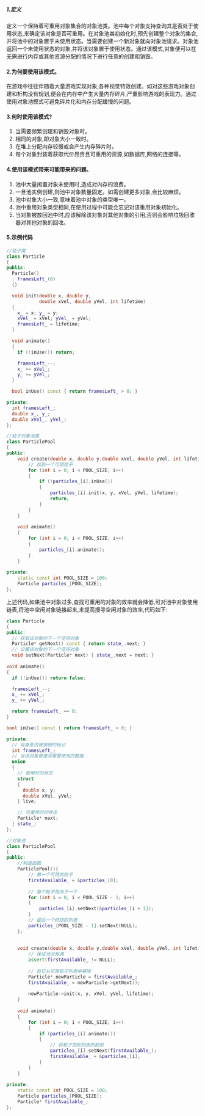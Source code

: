 ##### 1.定义
定义一个保持着可重用对象集合的对象池类。池中每个对象支持查询其是否处于使用状态,来确定该对象是否可重用。在对象池类初始化时,预先创建整个对象的集合,并将池中的对象置于未使用状态。当需要创建一个新对象就向对象池请求。对象池返回一个未使用状态的对象,并将该对象置于使用状态。通过该模式,对象便可以在无需进行内存或其他资源分配的情况下进行任意的创建和销毁。

#### 2.为何要使用该模式。
在游戏中往往伴随着大量游戏实现对象,各种视觉特效创建。如对这些游戏对象创建和析构没有规划,便会在内存中产生大量内存碎片,严重影响游戏的表现力。通过使用对象池模式可避免碎片化和内存分配缓慢的问题。

#### 3.何时使用该模式?
1. 当需要频繁创建和销毁对象时。
2. 相同的对象,即对象大小一致时。
3. 在堆上分配内存较慢或会产生内存碎片时。
4. 每个对象封装着获取代价昂贵且可重用的资源,如数据库,网络的连接等。

#### 4.使用该模式带来可能带来的问题、
1. 池中大量闲置对象未使用时,造成对内存的浪费。
2. 一旦池实例创建,则池中对象数量固定。如需创建更多对象,会比较麻烦。
3. 池中对象大小一致,意味着池中对象的类型唯一。
4. 池中重用对象类型相同,在使用过程中可能会忘记对该重用对象初始化。
5. 当对象被放回池中时,应该解除该对象对其他对象的引用,否则会影响垃圾回收器对其他对象的回收。

#### 5.示例代码
```cpp
//粒子类
class Particle
{
public:
  Particle()
  : framesLeft_(0)
  {}

  void init(double x, double y,
            double xVel, double yVel, int lifetime)
  {
    x_ = x; y_ = y;
    xVel_ = xVel; yVel_ = yVel;
    framesLeft_ = lifetime;
  }

  void animate()
  {
    if (!inUse()) return;

    framesLeft_--;
    x_ += xVel_;
    y_ += yVel_;
  }

  bool inUse() const { return framesLeft_ > 0; }

private:
  int framesLeft_;
  double x_, y_;
  double xVel_, yVel_;
};

//粒子对象池类
class ParticlePool
{
public:
    void create(double x, double y,double xVel, double yVel, int lifetime){
        // 找到一个可用粒子
        for (int i = 0; i < POOL_SIZE; i++)
        {
            if (!particles_[i].inUse())
            {
                particles_[i].init(x, y, xVel, yVel, lifetime);
                return;
            }
        }
    }
    
    void animate()
    {
        for (int i = 0; i < POOL_SIZE; i++)
        {
            particles_[i].animate();
        }
    }
    
private:
    static const int POOL_SIZE = 100;
    Particle particles_[POOL_SIZE];
};
```
上述代码,如果池中对象过多,查找可重用的对象的效率就会降低,可对池中对象使用链表,将池中空闲对象链接起来,来提高搜寻空闲对象的效率,代码如下:
```cpp
class Particle
{
public:
  // 获取该对象的下一个空闲对象
  Particle* getNext() const { return state_.next; }
  // 设置该对象的下一个空闲对象
  void setNext(Particle* next) { state_.next = next; }
  
void animate()
{
  if (!inUse()) return false;

  framesLeft_--;
  x_ += xVel_;
  y_ += yVel_;

  return framesLeft_ == 0;
}

bool inUse() const { return framesLeft_ > 0; }

private:
  // 自身是否被销毁的标记
  int framesLeft_;
  // 当该对象被激活需要使用的数据
  union
  {
    // 使用时的状态
    struct
    {
      double x, y;
      double xVel, yVel;
    } live;

    // 可重用时的状态
    Particle* next;
  } state_;
};

//对象池
class ParticlePool
{
public:
    //构造函数
    ParticlePool(){
        // 第一个可用的粒子
        firstAvailable_ = &particles_[0];
        
        // 每个粒子指向下一个
        for (int i = 0; i < POOL_SIZE - 1; i++)
        {
            particles_[i].setNext(&particles_[i + 1]);
        }
        // 最后一个终结的列表
        particles_[POOL_SIZE - 1].setNext(NULL);
    };
    
    
    void create(double x, double y,double xVel, double yVel, int lifetime){
        // 保证池没有满
        assert(firstAvailable_ != NULL);
        
        // 将它从可用粒子列表中移除
        Particle* newParticle = firstAvailable_;
        firstAvailable_ = newParticle->getNext();
        
        newParticle->init(x, y, xVel, yVel, lifetime);
    }
    
    void animate()
    {
        for (int i = 0; i < POOL_SIZE; i++)
        {
            if (particles_[i].animate())
            {
                // 将粒子加到列表的前部
                particles_[i].setNext(firstAvailable_);
                firstAvailable_ = &particles_[i];
            }
        }
    }
    
private:
    static const int POOL_SIZE = 100;
    Particle particles_[POOL_SIZE];
    Particle* firstAvailable_;
};
```


